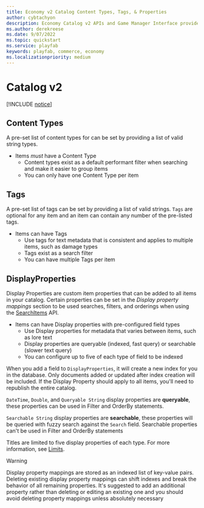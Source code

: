 ```yaml
---
title: Economy v2 Catalog Content Types, Tags, & Properties
author: cybtachyon
description: Economy Catalog v2 APIs and Game Manager Interface provide item management and tooling.
ms.author: derekreese
ms.date: 9/07/2022
ms.topic: quickstart
ms.service: playfab
keywords: playfab, commerce, economy
ms.localizationpriority: medium
---
```


# Catalog v2

[!INCLUDE [notice](../../../includes/_economy-release.md)]

## Content Types

A pre-set list of content types for can be set by providing a list of valid string types.

* Items _must_ have a Content Type
  * Content types exist as a default performant filter when searching and make it easier to group items
  * You can only have one Content Type per item

## Tags

A pre-set list of tags can be set by providing a list of valid strings. `Tags` are optional for any item and an item can contain any number of the pre-listed tags.

* Items can have Tags
  * Use tags for text metadata that is consistent and applies to multiple items, such as damage types
  * Tags exist as a search filter
  * You can have multiple Tags per item

## DisplayProperties

Display Properties are custom item properties that can be added to all items in your catalog. Certain properties can be set in the _Display property mappings_ section to be used searches, filters, and orderings when using the [SearchItems](/rest/api/playfab/economy/catalog/search-items) API.

* Items can have Display properties with pre-configured field types
  * Use Display properties for metadata that varies between items, such as lore text
  * Display properties are queryable (indexed, fast query) or searchable (slower text query)
  * You can configure up to five of each type of field to be indexed

When you add a field to `DisplayProperties`, it will create a new index for you in the database. Only documents added or updated after index creation will be included. If the Display Property should apply to all items, you'll need to republish the entire catalog.

`DateTime`, `Double`, and `Queryable String` display properties are **queryable**, these properties can be used in Filter and OrderBy statements.

`Searchable String` display properties are **searchable**, these properties will be queried with fuzzy search against the `Search` field. Searchable properties can't be used in Filter and OrderBy statements

Titles are limited to five display properties of each type. For more information, see [Limits](limits.md).

> [!WARNING]
> Display property mappings are stored as an indexed list of key-value pairs. Deleting existing display property mappings can shift indexes and break the behavior of all remaining properties. It's suggested to add an additional property rather than deleting or editing an existing one and you should avoid deleting property mappings unless absolutely necessary
